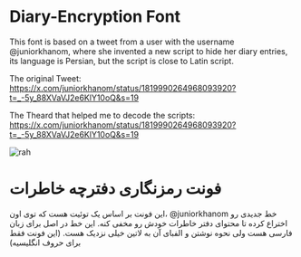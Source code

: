 
# Diary-Encryption Font
This font is based on a tweet from a user with the username @juniorkhanom, where she invented a new script to hide her diary entries, its language is Persian, but the script is close to Latin script.

The original Tweet: https://x.com/juniorkhanom/status/1819990264968093920?t=_-5y_88XVaVJ2e6KlY10oQ&s=19

The Theard that helped me to decode the scripts: https://x.com/juniorkhanom/status/1819990264968093920?t=_-5y_88XVaVJ2e6KlY10oQ&s=19

![rah](https://github.com/aminrezabh/Diary-Encryption-font/blob/main/rah.jpg)

# فونت رمزنگاری دفترچه خاطرات
این فونت بر اساس یک توئیت هست که توی اون، @juniorkhanom خط جدیدی رو اختراع کرده تا محتوای دفتر خاطرات خودش رو مخفی کنه. این خط در اصل برای زبان فارسی هست ولی نحوه نوشتن و الفبای آن به لاتین خیلی نزدیک هست. (این فونت فقط برای حروف انگلیسیه)

